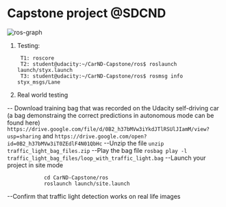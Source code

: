 # Capstone project @SDCND

![ros-graph](https://github.com/parthasen/autoeuvre/blob/master/imgs/final-project-ros-graph-v2.png)

1. Testing:

        T1: roscore
        T2: student@udacity:~/CarND-Capstone/ros$ roslaunch launch/styx.launch
        T3: student@udacity:~/CarND-Capstone/ros$ rosmsg info styx_msgs/Lane

2. Real world testing

-- Download training bag that was recorded on the Udacity self-driving car (a bag demonstraing the correct predictions in autonomous mode can be found here) 
`https://drive.google.com/file/d/0B2_h37bMVw3iYkdJTlRSUlJIamM/view?usp=sharing` and `https://drive.google.com/open?id=0B2_h37bMVw3iT0ZEdlF4N01QbHc`
--Unzip the file `unzip traffic_light_bag_files.zip`
--Play the bag file `rosbag play -l traffic_light_bag_files/loop_with_traffic_light.bag`
--Launch your project in site mode 

                cd CarND-Capstone/ros
                roslaunch launch/site.launch
--Confirm that traffic light detection works on real life images
